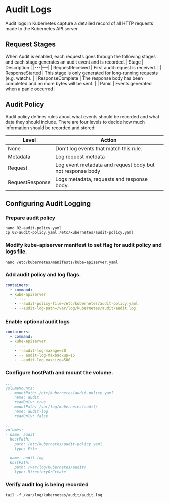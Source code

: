 # Audit Logs

Audit logs in Kubernetes capture a detailed record of all HTTP requests
made to the Kubernetes API server

## Request Stages
When Audit is enabled, each requests goes through the following stages
and each stage generates an audit event and is recorded.
| Stage | Description |
|---|---|
| RequestReceived | First audit request is received. |
| ResponseStarted | This stage is only generated for long-running requests (e.g. watch). |
| ResponseComplete | The response body has been completed and no more bytes will be sent. |
| Panic | Events generated when a panic occurred |

## Audit Policy
Audit policy defines rules about what events should be recorded and what
data they should include. There are four levels to decide how much
information should be recorded and stored:

| Level | Action |
|---|---|
| None | Don't log events that match this rule. |
| Metadata | Log request metdata |
| Request | Log event metadata and request body but not response body |
| RequestResponse | Logs metadata, requests and response body. |

## Configuring Audit Logging
### Prepare audit policy

```
nano 02-audit-policy.yaml
cp 02-audit-policy.yaml /etc/kubernetes/audit-policy.yaml
```

### Modify kube-apiserver manifest to set flag for audit policy and logs file.

```
nano /etc/kubernetes/manifests/kube-apiserver.yaml
```

### Add audit policy and log flags.
```yaml
containers:
  - command:
  - kube-apiserver
    - ...
    - --audit-policy-file=/etc/kubernetes/audit-policy.yaml
    - --audit-log-path=/var/log/kubernetes/audit/audit.log
```

### Enable optional audit logs

```yaml
containers:
  - command:
  - kube-apiserver
    - ...
    - --audit-log-maxage=30
    - -- audit-log-maxbackup=15
    - --audit-log-maxsize=500
```

### Configure hostPath and mount the volume.
```yaml
...
volumeMounts:
  - mountPath: /etc/kubernetes/audit-policy.yaml
    name: audit
    readOnly: true
  - mountPath: /var/log/kubernetes/audit/
    name: audit-log
    readOnly: false

...
volumes:
- name: audit
  hostPath:
    path: /etc/kubernetes/audit-policy.yaml
    type: File

- name: audit-log
  hostPath:
    path: /var/log/kubernetes/audit/
    type: DirectoryOrCreate
```


### Verify audit log is being recorded

```
tail -f /var/log/kubernetes/audit/audit.log
```

